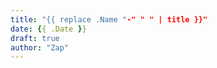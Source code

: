 ```yaml
---
title: "{{ replace .Name "-" " " | title }}"
date: {{ .Date }}
draft: true
author: "Zap"
---
```



<!--more-->
